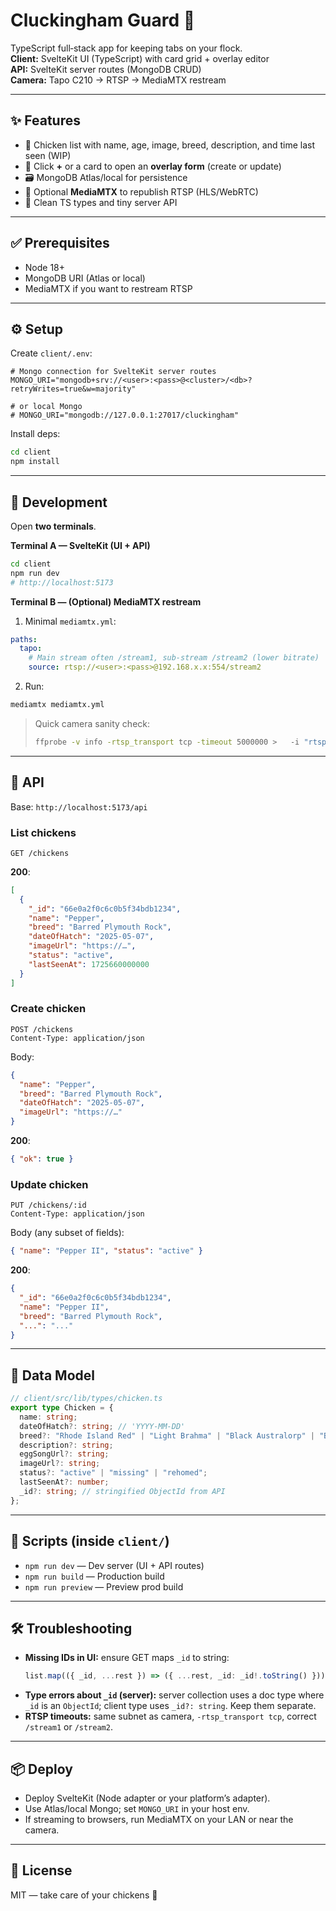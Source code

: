 # Cluckingham Guard 🐔

TypeScript full‑stack app for keeping tabs on your flock.  
**Client:** SvelteKit UI (TypeScript) with card grid + overlay editor  
**API:** SvelteKit server routes (MongoDB CRUD)  
**Camera:** Tapo C210 → RTSP → MediaMTX restream

---

## ✨ Features

- 🐓 Chicken list with name, age, image, breed, description, and time last seen (WIP)
- 📝 Click **+** or a card to open an **overlay form** (create or update)
- 🗃️ MongoDB Atlas/local for persistence
- 🎥 Optional **MediaMTX** to republish RTSP (HLS/WebRTC)
- 🔧 Clean TS types and tiny server API

---

## ✅ Prerequisites

- Node 18+
- MongoDB URI (Atlas or local)
- MediaMTX if you want to restream RTSP

---

## ⚙️ Setup

Create `client/.env`:

```env
# Mongo connection for SvelteKit server routes
MONGO_URI="mongodb+srv://<user>:<pass>@<cluster>/<db>?retryWrites=true&w=majority"

# or local Mongo
# MONGO_URI="mongodb://127.0.0.1:27017/cluckingham"
```

Install deps:

```bash
cd client
npm install
```

---

## 🚀 Development

Open **two terminals**.

**Terminal A — SvelteKit (UI + API)**

```bash
cd client
npm run dev
# http://localhost:5173
```

**Terminal B — (Optional) MediaMTX restream**

1) Minimal `mediamtx.yml`:

```yaml
paths:
  tapo:
    # Main stream often /stream1, sub-stream /stream2 (lower bitrate)
    source: rtsp://<user>:<pass>@192.168.x.x:554/stream2
```

2) Run:

```bash
mediamtx mediamtx.yml
```

> Quick camera sanity check:
> ```bash
> ffprobe -v info -rtsp_transport tcp -timeout 5000000 >   -i "rtsp://<user>:<pass>@192.168.x.x:554/stream1" -show_streams
> ```

---

## 🔌 API

Base: `http://localhost:5173/api`

### List chickens
```
GET /chickens
```
**200**:
```json
[
  {
    "_id": "66e0a2f0c6c0b5f34bdb1234",
    "name": "Pepper",
    "breed": "Barred Plymouth Rock",
    "dateOfHatch": "2025-05-07",
    "imageUrl": "https://…",
    "status": "active",
    "lastSeenAt": 1725660000000
  }
]
```

### Create chicken
```
POST /chickens
Content-Type: application/json
```
Body:
```json
{
  "name": "Pepper",
  "breed": "Barred Plymouth Rock",
  "dateOfHatch": "2025-05-07",
  "imageUrl": "https://…"
}
```
**200**:
```json
{ "ok": true }
```

### Update chicken
```
PUT /chickens/:id
Content-Type: application/json
```
Body (any subset of fields):
```json
{ "name": "Pepper II", "status": "active" }
```
**200**:
```json
{
  "_id": "66e0a2f0c6c0b5f34bdb1234",
  "name": "Pepper II",
  "breed": "Barred Plymouth Rock",
  "...": "..."
}
```

---

## 🧩 Data Model

```ts
// client/src/lib/types/chicken.ts
export type Chicken = {
  name: string;
  dateOfHatch?: string; // 'YYYY-MM-DD'
  breed?: "Rhode Island Red" | "Light Brahma" | "Black Australorp" | "Barred Plymouth Rock";
  description?: string;
  eggSongUrl?: string;
  imageUrl?: string;
  status?: "active" | "missing" | "rehomed";
  lastSeenAt?: number;
  _id?: string; // stringified ObjectId from API
};
```

---

## 🧪 Scripts (inside `client/`)

- `npm run dev` — Dev server (UI + API routes)
- `npm run build` — Production build
- `npm run preview` — Preview prod build

---

## 🛠️ Troubleshooting

- **Missing IDs in UI:** ensure GET maps `_id` to string:
  ```ts
  list.map(({ _id, ...rest }) => ({ ...rest, _id: _id!.toString() }))
  ```
- **Type errors about `_id` (server):** server collection uses a doc type where `_id` is an `ObjectId`; client type uses `_id?: string`. Keep them separate.
- **RTSP timeouts:** same subnet as camera, `-rtsp_transport tcp`, correct `/stream1` or `/stream2`.

---

## 📦 Deploy

- Deploy SvelteKit (Node adapter or your platform’s adapter).
- Use Atlas/local Mongo; set `MONGO_URI` in your host env.
- If streaming to browsers, run MediaMTX on your LAN or near the camera.

---

## 📝 License

MIT — take care of your chickens 🐣
